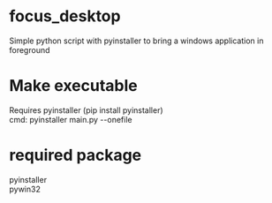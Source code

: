 # focus_desktop  
 Simple python script with pyinstaller to bring a windows application in foreground
 
 # Make executable  
 Requires pyinstaller (pip install pyinstaller)  
 cmd: pyinstaller main.py --onefile

 # required package  
 pyinstaller  
 pywin32
